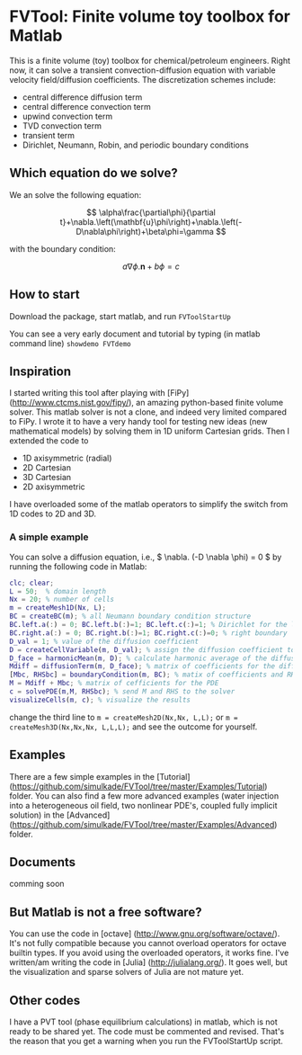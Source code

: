 # FVTool: Finite volume toy toolbox for Matlab
This is a finite volume (toy) toolbox for chemical/petroleum engineers. 
Right now, it can solve a transient convection-diffusion equation with variable velocity field/diffusion coefficients. The discretization schemes 
include:
  * central difference diffusion term
  * central difference convection term
  * upwind convection term
  * TVD convection term
  * transient term
  * Dirichlet, Neumann, Robin, and periodic boundary conditions

## Which equation do we solve?
We an solve the following equation:

$$ \alpha\frac{\partial\phi}{\partial t}+\nabla.\left(\mathbf{u}\phi\right)+\nabla.\left(-D\nabla\phi\right)+\beta\phi=\gamma $$

with the boundary condition:

$$a\nabla\phi.\mathbf{n}+b\phi=c$$

## How to start
Download the package, start matlab, and run
   `FVToolStartUp`
   
You can see a very early document and tutorial by typing (in matlab command line)
   `showdemo FVTdemo`

## Inspiration
I started writing this tool after playing with [FiPy] (http://www.ctcms.nist.gov/fipy/), an amazing python-based finite volume solver. 
This matlab solver is not a clone, and indeed very limited compared to FiPy.
I wrote it to have a very handy tool for testing new ideas (new mathematical models) by solving them in 1D uniform Cartesian grids. 
Then I extended the code to 
  * 1D axisymmetric (radial)
  * 2D Cartesian
  * 3D Cartesian
  * 2D axisymmetric
  
I have overloaded some of the matlab operators to simplify the switch from 1D codes to 2D and 3D.

### A simple example
You can solve a diffusion equation, i.e., $ \nabla. (-D \nabla \phi) = 0 $ by running the following code in Matlab:
```matlab
clc; clear;
L = 50;  % domain length
Nx = 20; % number of cells
m = createMesh1D(Nx, L);
BC = createBC(m); % all Neumann boundary condition structure
BC.left.a(:) = 0; BC.left.b(:)=1; BC.left.c(:)=1; % Dirichlet for the left boundary
BC.right.a(:) = 0; BC.right.b(:)=1; BC.right.c(:)=0; % right boundary
D_val = 1; % value of the diffusion coefficient
D = createCellVariable(m, D_val); % assign the diffusion coefficient to the cells
D_face = harmonicMean(m, D); % calculate harmonic average of the diffusion coef on the cell faces
Mdiff = diffusionTerm(m, D_face); % matrix of coefficients for the diffusion term
[Mbc, RHSbc] = boundaryCondition(m, BC); % matix of coefficients and RHS vector for the BC
M = Mdiff + Mbc; % matrix of cefficients for the PDE
c = solvePDE(m,M, RHSbc); % send M and RHS to the solver
visualizeCells(m, c); % visualize the results
```
change the third line to `m = createMesh2D(Nx,Nx, L,L);` or `m = createMesh3D(Nx,Nx,Nx, L,L,L);` and see the outcome for yourself.

## Examples
There are a few simple examples in the [Tutorial] (https://github.com/simulkade/FVTool/tree/master/Examples/Tutorial) folder. 
You can also find a few more advanced examples (water injection into a heterogeneous oil field, two nonlinear PDE's, coupled 
fully implicit solution) in the [Advanced] (https://github.com/simulkade/FVTool/tree/master/Examples/Advanced) folder.

## Documents
comming soon

## But Matlab is not a free software?
You can use the code in [octave] (http://www.gnu.org/software/octave/). 
It's not fully compatible because you cannot overload operators for octave builtin types. 
If you avoid using the overloaded operators, it works fine. I've written/am writing the code in [Julia] (http://julialang.org/). It goes well, but 
the visualization and sparse solvers of Julia are not mature yet.

## Other codes
I have a PVT tool (phase equilibrium calculations) in matlab, which is not ready to be shared yet. The code must be commented and revised.
That's the reason that you get a warning when you run the FVToolStartUp script.
